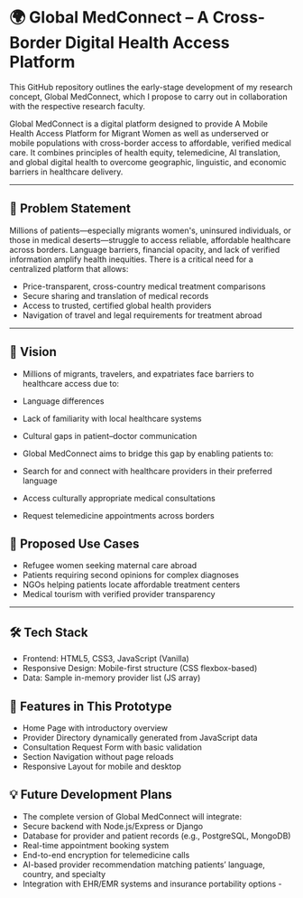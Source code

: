 # 🌍 Global MedConnect – A Cross-Border Digital Health Access Platform

This GitHub repository outlines the early-stage development of my research concept, Global MedConnect, which I propose to carry out in collaboration with the respective research faculty.

Global MedConnect is a digital platform designed to provide A Mobile Health Access Platform for Migrant Women as well as underserved or mobile populations with cross-border access to affordable, verified medical care. It combines principles of health equity, telemedicine, AI translation, and global digital health to overcome geographic, linguistic, and economic barriers in healthcare delivery.

---

## 🔹 Problem Statement

Millions of patients—especially migrants women's, uninsured individuals, or those in medical deserts—struggle to access reliable, affordable healthcare across borders. Language barriers, financial opacity, and lack of verified information amplify health inequities. There is a critical need for a centralized platform that allows:

- Price-transparent, cross-country medical treatment comparisons
- Secure sharing and translation of medical records
- Access to trusted, certified global health providers
- Navigation of travel and legal requirements for treatment abroad

---

## 📌 Vision

- Millions of migrants, travelers, and expatriates face barriers to healthcare access due to:
  
- Language differences
- Lack of familiarity with local healthcare systems
- Cultural gaps in patient–doctor communication
- Global MedConnect aims to bridge this gap by enabling patients to:
- Search for and connect with healthcare providers in their preferred language
- Access culturally appropriate medical consultations
- Request telemedicine appointments across borders

## 🔹 Proposed Use Cases

- Refugee women seeking maternal care abroad
- Patients requiring second opinions for complex diagnoses
- NGOs helping patients locate affordable treatment centers
- Medical tourism with verified provider transparency

---
 
## 🛠️ Tech Stack

- Frontend: HTML5, CSS3, JavaScript (Vanilla)
- Responsive Design: Mobile-first structure (CSS flexbox-based)
- Data: Sample in-memory provider list (JS array)
 
## 🚀 Features in This Prototype

- Home Page with introductory overview
- Provider Directory dynamically generated from JavaScript data
- Consultation Request Form with basic validation
- Section Navigation without page reloads
- Responsive Layout for mobile and desktop

 
## 💡 Future Development Plans

- The complete version of Global MedConnect will integrate:
- Secure backend with Node.js/Express or Django
- Database for provider and patient records (e.g., PostgreSQL, MongoDB)
- Real-time appointment booking system
- End-to-end encryption for telemedicine calls
- AI-based provider recommendation matching patients’ language, country, and specialty
- Integration with EHR/EMR systems and insurance portability options - 
